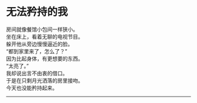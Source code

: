 # 无法矜持的我

房间就像餐馆小包间一样狭小。\
坐在床上，看着无聊的电视节目。\
躲开他从旁边慢慢逼近的脸。\
“都到家里来了，怎么了？”\
因为比起身体，有更想要的东西。\
“太亮了。”\
我却说出言不由衷的借口。\
于是在只剩月光洒落的房里接吻。\
今天也没能矜持起来。

---
